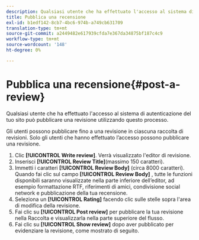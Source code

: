 ```yaml
---
description: Qualsiasi utente che ha effettuato l'accesso al sistema di autenticazione del tuo sito può pubblicare una revisione utilizzando questo processo.
title: Pubblica una recensione
exl-id: b1edf142-8cb7-4bc6-974b-a749cb631709
translation-type: tm+mt
source-git-commit: a2449482e617939cfda7e367da34875bf187c4c9
workflow-type: tm+mt
source-wordcount: '148'
ht-degree: 0%

---
```


# Pubblica una recensione{#post-a-review}

Qualsiasi utente che ha effettuato l&#39;accesso al sistema di autenticazione del tuo sito può pubblicare una revisione utilizzando questo processo.

Gli utenti possono pubblicare fino a una revisione in ciascuna raccolta di revisioni. Solo gli utenti che hanno effettuato l’accesso possono pubblicare una revisione.

1. Clic **[!UICONTROL Write review]**. Verrà visualizzato l&#39;editor di revisione.
1. Inserisci **[!UICONTROL Review Title]**(massimo 150 caratteri).
1. Immetti i caratteri **[!UICONTROL Review Body]** (circa 8000 caratteri). Quando fai clic sul campo **[!UICONTROL Review Body]** , tutte le funzioni disponibili saranno visualizzate nella parte inferiore dell’editor, ad esempio formattazione RTF, riferimenti di amici, condivisione social network e pubblicazione della tua recensione.
1. Seleziona un **[!UICONTROL Rating]** facendo clic sulle stelle sopra l&#39;area di modifica della revisione.
1. Fai clic su **[!UICONTROL Post review]** per pubblicare la tua revisione nella Raccolta e visualizzarla nella parte superiore del flusso.
1. Fai clic su **[!UICONTROL Show review]** dopo aver pubblicato per evidenziare la revisione, come mostrato di seguito.
